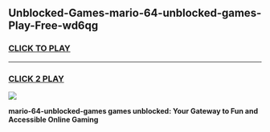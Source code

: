 
## Unblocked-Games-mario-64-unblocked-games-Play-Free-wd6qg
<h3>
<a href="https://premium76.site?title=mario-64-unblocked-games&ref=09A">CLICK TO PLAY</a></h3>
<hr>

<h3>
<a href="https://premium76.site?title=mario-64-unblocked-games&ref=09A">CLICK 2 PLAY</a>
  
</h3>

<a href="https://premium76.site?title=mario-64-unblocked-games&ref=09A"><img src="https://clearcache.store/games.png"></a>


**mario-64-unblocked-games games unblocked: Your Gateway to Fun and Accessible Online Gaming**
